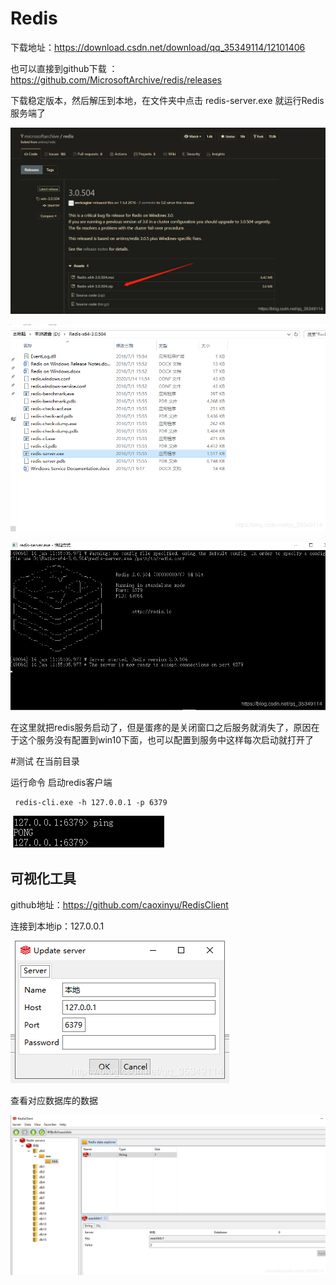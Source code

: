 # Redis
下载地址：https://download.csdn.net/download/qq_35349114/12101406

也可以直接到github下载 ：https://github.com/MicrosoftArchive/redis/releases

下载稳定版本，然后解压到本地，在文件夹中点击 redis-server.exe 就运行Redis服务端了

![image](https://github.com/foxliang/Blog/blob/master/images/win10%E5%AE%89%E8%A3%85Redis%E5%92%8C%E5%8F%AF%E8%A7%86%E5%8C%96%E5%AE%A2%E6%88%B7%E7%AB%AF/1.png)

![image](https://github.com/foxliang/Blog/blob/master/images/win10%E5%AE%89%E8%A3%85Redis%E5%92%8C%E5%8F%AF%E8%A7%86%E5%8C%96%E5%AE%A2%E6%88%B7%E7%AB%AF/2.png)

![image](https://github.com/foxliang/Blog/blob/master/images/win10%E5%AE%89%E8%A3%85Redis%E5%92%8C%E5%8F%AF%E8%A7%86%E5%8C%96%E5%AE%A2%E6%88%B7%E7%AB%AF/3.png)

在这里就把redis服务启动了，但是蛋疼的是关闭窗口之后服务就消失了，原因在于这个服务没有配置到win10下面，也可以配置到服务中这样每次启动就打开了

#测试 在当前目录

运行命令 启动redis客户端

```
 redis-cli.exe -h 127.0.0.1 -p 6379
```


 ![image](https://github.com/foxliang/Blog/blob/master/images/win10%E5%AE%89%E8%A3%85Redis%E5%92%8C%E5%8F%AF%E8%A7%86%E5%8C%96%E5%AE%A2%E6%88%B7%E7%AB%AF/4.png)

## 可视化工具

github地址：https://github.com/caoxinyu/RedisClient

连接到本地ip：127.0.0.1


![image](https://github.com/foxliang/Blog/blob/master/images/win10%E5%AE%89%E8%A3%85Redis%E5%92%8C%E5%8F%AF%E8%A7%86%E5%8C%96%E5%AE%A2%E6%88%B7%E7%AB%AF/5.png)

查看对应数据库的数据

![image](https://github.com/foxliang/Blog/blob/master/images/win10%E5%AE%89%E8%A3%85Redis%E5%92%8C%E5%8F%AF%E8%A7%86%E5%8C%96%E5%AE%A2%E6%88%B7%E7%AB%AF/6.png)

 
